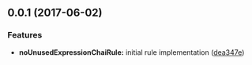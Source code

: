 <a name="0.0.1"></a>
## 0.0.1 (2017-06-02)


### Features

* **noUnusedExpressionChaiRule:** initial rule implementation ([dea347e](https://github.com/kwonoj/tslint-no-unused-expression-chai/commit/dea347e))



